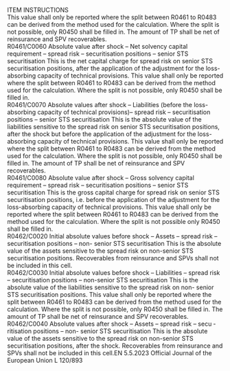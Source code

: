  
ITEM  INSTRUCTIONS  
This value shall only be reported where the split between R0461 to R0483 can be 
derived from the method used for the calculation. Where the split is not possible, 
only R0450 shall be filled in. 
The amount of TP shall be net of reinsurance and SPV recoverables.  
R0461/C0060  Absolute value after shock – 
Net solvency capital 
requirement – spread risk – 
securitisation positions – 
senior STS securitisation  This is the net capital charge for spread risk on senior STS securitisation positions, 
after the application of the adjustment for the loss-absorbing capacity of technical 
provisions. 
This value shall only be reported where the split between R0461 to R0483 can be 
derived from the method used for the calculation. Where the split is not possible, 
only R0450 shall be filled in.  
R0461/C0070  Absolute values after shock – 
Liabilities (before the loss- 
absorbing capacity of technical 
provisions)– spread risk – 
securitisation positions – 
senior STS securitisation  This is the absolute value of the liabilities sensitive to the spread risk on senior 
STS securitisation positions, after the shock but before the application of the 
adjustment for the loss-absorbing capacity of technical provisions. 
This value shall only be reported where the split between R0461 to R0483 can be 
derived from the method used for the calculation. Where the split is not possible, 
only R0450 shall be filled in. 
The amount of TP shall be net of reinsurance and SPV recoverables.  
R0461/C0080  Absolute value after shock – 
Gross solvency capital 
requirement – spread risk – 
securitisation positions – 
senior STS securitisation  This is the gross capital charge for spread risk on senior STS securitisation 
positions, i.e. before the application of the adjustment for the loss-absorbing 
capacity of technical provisions. 
This value shall only be reported where the split between R0461 to R0483 can be 
derived from the method used for the calculation. Where the split is not possible 
only R0450 shall be filled in.  
R0462/C0020  Initial absolute values before 
shock – Assets – spread risk – 
securitisation positions – non- 
senior STS securitisation  This is the absolute value of the assets sensitive to the spread risk on non-senior 
STS securitisation positions. 
Recoverables from reinsurance and SPVs shall not be included in this cell.  
R0462/C0030  Initial absolute values before 
shock – Liabilities – spread 
risk – securitisation positions – 
non-senior STS securitisation  This is the absolute value of the liabilities sensitive to the spread risk on non- 
senior STS securitisation positions. 
This value shall only be reported where the split between R0461 to R0483 can be 
derived from the method used for the calculation. Where the split is not possible, 
only R0450 shall be filled in. 
The amount of TP shall be net of reinsurance and SPV recoverables.  
R0462/C0040  Absolute values after shock – 
Assets – spread risk – secu ­
ritisation positions – non- 
senior STS securitisation  This is the absolute value of the assets sensitive to the spread risk on non-senior 
STS securitisation positions, after the shock. 
Recoverables from reinsurance and SPVs shall not be included in this cell.EN  5.5.2023 Official Journal of the European Union L 120/893